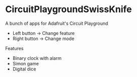 # CircuitPlaygroundSwissKnife
A bunch of apps for Adafruit's Circuit Playground

- Left button -> Change feature
- Right button -> Change mode

Features

- Binary clock with alarm
- Simon game
- Digital dice
